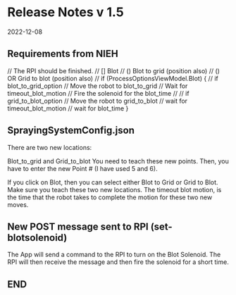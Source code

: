 # Release Notes v 1.5

2022-12-08

## Requirements from NIEH

// The RPI should be finished.
//   [] Blot
//      () Blot to grid (position also)
//      () OR Grid to blot (position also)
//
if (ProcessOptionsViewModel.Blot)
{
    // if blot_to_grid_option
    //      Move the robot to blot_to_grid
    //      Wait for timeout_blot_motion
    //      Fire the solenoid for the blot_time
    //
    // if grid_to_blot_option
    //      Move the robot to grid_to_blot
    //      wait for timeout_blot_motion
    //      wait for blot_time
}

## SprayingSystemConfig.json

There are two new locations:

Blot_to_grid and Grid_to_blot
You need to teach these new points.
Then, you have to enter the new Point # (I have used 5 and 6).

If you click on Blot, then you can select either Blot to Grid or Grid to Blot.
Make sure you teach these two new locations.
The timeout blot motion, is the time that the robot takes to complete the motion for these two new moves.

## New POST message sent to RPI (set-blotsolenoid)

The App will send a command to the RPI to turn on the Blot Solenoid.
The RPI will then receive the message and then fire the solenoid for a short time.

## END
